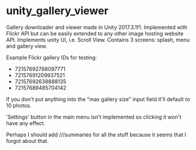 # unity_gallery_viewer
Gallery downloader and viewer made in Unity 2017.3.1f1. Implemented with Flickr API but can be easily extended to any other image hosting website API. Implements unity UI, i.e. Scroll View. Contains 3 screens: splash, menu and gallery view.

Example Flickr gallery IDs for testing:
- 72157692788097771
- 72157691209937521
- 72157692638888135
- 72157689485704142

If you don't put anything into the "max gallery size" input field it'll default to 10 photos.

'Settings' button in the main menu isn't implemented so clicking it won't have any effect.

Perhaps I should add ///summaries for all the stuff because it seems that I forgot about that.
